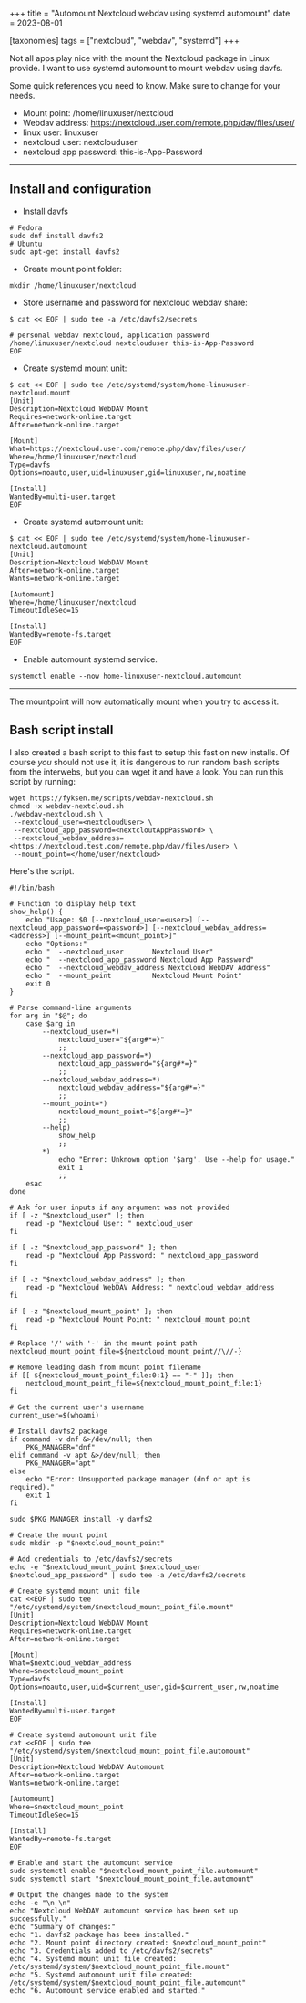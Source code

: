 +++
title = "Automount Nextcloud webdav using systemd automount"
date = 2023-08-01

[taxonomies]
tags = ["nextcloud", "webdav", "systemd"]
+++

Not all apps play nice with the mount the Nextcloud package in Linux provide. I want to use systemd automount to mount webdav using davfs.

<!-- more -->

Some quick references you need to know. Make sure to change for your needs.
* Mount point: /home/linuxuser/nextcloud
* Webdav address: https://nextcloud.user.com/remote.php/dav/files/user/
* linux user: linuxuser
* nextcloud user: nextclouduser
* nextcloud app password: this-is-App-Password

---

## Install and configuration

* Install davfs
```
# Fedora
sudo dnf install davfs2
# Ubuntu
sudo apt-get install davfs2
```

* Create mount point folder:

```
mkdir /home/linuxuser/nextcloud
```

* Store username and password for nextcloud webdav share:

```
$ cat << EOF | sudo tee -a /etc/davfs2/secrets

# personal webdav nextcloud, application password
/home/linuxuser/nextcloud nextclouduser this-is-App-Password
EOF
```

* Create systemd mount unit:

```
$ cat << EOF | sudo tee /etc/systemd/system/home-linuxuser-nextcloud.mount
[Unit]
Description=Nextcloud WebDAV Mount
Requires=network-online.target
After=network-online.target

[Mount]
What=https://nextcloud.user.com/remote.php/dav/files/user/
Where=/home/linuxuser/nextcloud
Type=davfs
Options=noauto,user,uid=linuxuser,gid=linuxuser,rw,noatime

[Install]
WantedBy=multi-user.target
EOF
```

* Create systemd automount unit:

```
$ cat << EOF | sudo tee /etc/systemd/system/home-linuxuser-nextcloud.automount
[Unit]
Description=Nextcloud WebDAV Mount
After=network-online.target
Wants=network-online.target

[Automount]
Where=/home/linuxuser/nextcloud
TimeoutIdleSec=15

[Install]
WantedBy=remote-fs.target
EOF
```

* Enable automount systemd service.

```
systemctl enable --now home-linuxuser-nextcloud.automount
```

---

The mountpoint will now automatically mount when you try to access it.

## Bash script install

I also created a bash script to this fast to setup this fast on new installs.
Of course *you* should not use it, it is dangerous to run random bash scripts from the interwebs, but you can wget it and have a look.
You can run this script by running:

```
wget https://fyksen.me/scripts/webdav-nextcloud.sh
chmod +x webdav-nextcloud.sh
./webdav-nextcloud.sh \
 --nextcloud_user=<nextcloudUser> \
 --nextcloud_app_password=<nextcloutAppPassword> \
 --nextcloud_webdav_address=<https://nextcloud.test.com/remote.php/dav/files/user> \
 --mount_point=</home/user/nextcloud>
```

Here's the script.

```
#!/bin/bash

# Function to display help text
show_help() {
    echo "Usage: $0 [--nextcloud_user=<user>] [--nextcloud_app_password=<password>] [--nextcloud_webdav_address=<address>] [--mount_point=<mount_point>]"
    echo "Options:"
    echo "  --nextcloud_user       Nextcloud User"
    echo "  --nextcloud_app_password Nextcloud App Password"
    echo "  --nextcloud_webdav_address Nextcloud WebDAV Address"
    echo "  --mount_point          Nextcloud Mount Point"
    exit 0
}

# Parse command-line arguments
for arg in "$@"; do
    case $arg in
        --nextcloud_user=*)
            nextcloud_user="${arg#*=}"
            ;;
        --nextcloud_app_password=*)
            nextcloud_app_password="${arg#*=}"
            ;;
        --nextcloud_webdav_address=*)
            nextcloud_webdav_address="${arg#*=}"
            ;;
        --mount_point=*)
            nextcloud_mount_point="${arg#*=}"
            ;;
        --help)
            show_help
            ;;
        *)
            echo "Error: Unknown option '$arg'. Use --help for usage."
            exit 1
            ;;
    esac
done

# Ask for user inputs if any argument was not provided
if [ -z "$nextcloud_user" ]; then
    read -p "Nextcloud User: " nextcloud_user
fi

if [ -z "$nextcloud_app_password" ]; then
    read -p "Nextcloud App Password: " nextcloud_app_password
fi

if [ -z "$nextcloud_webdav_address" ]; then
    read -p "Nextcloud WebDAV Address: " nextcloud_webdav_address
fi

if [ -z "$nextcloud_mount_point" ]; then
    read -p "Nextcloud Mount Point: " nextcloud_mount_point
fi

# Replace '/' with '-' in the mount point path
nextcloud_mount_point_file=${nextcloud_mount_point//\//-}

# Remove leading dash from mount point filename
if [[ ${nextcloud_mount_point_file:0:1} == "-" ]]; then
    nextcloud_mount_point_file=${nextcloud_mount_point_file:1}
fi

# Get the current user's username
current_user=$(whoami)

# Install davfs2 package
if command -v dnf &>/dev/null; then
    PKG_MANAGER="dnf"
elif command -v apt &>/dev/null; then
    PKG_MANAGER="apt"
else
    echo "Error: Unsupported package manager (dnf or apt is required)."
    exit 1
fi

sudo $PKG_MANAGER install -y davfs2

# Create the mount point
sudo mkdir -p "$nextcloud_mount_point"

# Add credentials to /etc/davfs2/secrets
echo -e "$nextcloud_mount_point $nextcloud_user $nextcloud_app_password" | sudo tee -a /etc/davfs2/secrets

# Create systemd mount unit file
cat <<EOF | sudo tee "/etc/systemd/system/$nextcloud_mount_point_file.mount"
[Unit]
Description=Nextcloud WebDAV Mount
Requires=network-online.target
After=network-online.target

[Mount]
What=$nextcloud_webdav_address
Where=$nextcloud_mount_point
Type=davfs
Options=noauto,user,uid=$current_user,gid=$current_user,rw,noatime

[Install]
WantedBy=multi-user.target
EOF

# Create systemd automount unit file
cat <<EOF | sudo tee "/etc/systemd/system/$nextcloud_mount_point_file.automount"
[Unit]
Description=Nextcloud WebDAV Automount
After=network-online.target
Wants=network-online.target

[Automount]
Where=$nextcloud_mount_point
TimeoutIdleSec=15

[Install]
WantedBy=remote-fs.target
EOF

# Enable and start the automount service
sudo systemctl enable "$nextcloud_mount_point_file.automount"
sudo systemctl start "$nextcloud_mount_point_file.automount"

# Output the changes made to the system
echo -e "\n \n"
echo "Nextcloud WebDAV automount service has been set up successfully."
echo "Summary of changes:"
echo "1. davfs2 package has been installed."
echo "2. Mount point directory created: $nextcloud_mount_point"
echo "3. Credentials added to /etc/davfs2/secrets"
echo "4. Systemd mount unit file created: /etc/systemd/system/$nextcloud_mount_point_file.mount"
echo "5. Systemd automount unit file created: /etc/systemd/system/$nextcloud_mount_point_file.automount"
echo "6. Automount service enabled and started."
```
